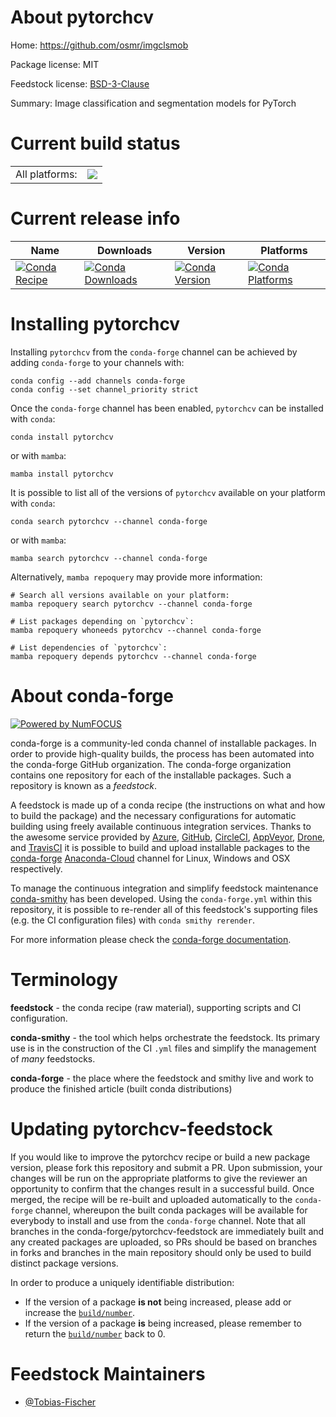 About pytorchcv
===============

Home: https://github.com/osmr/imgclsmob

Package license: MIT

Feedstock license: [BSD-3-Clause](https://github.com/conda-forge/pytorchcv-feedstock/blob/main/LICENSE.txt)

Summary: Image classification and segmentation models for PyTorch

Current build status
====================


<table><tr><td>All platforms:</td>
    <td>
      <a href="https://dev.azure.com/conda-forge/feedstock-builds/_build/latest?definitionId=16592&branchName=main">
        <img src="https://dev.azure.com/conda-forge/feedstock-builds/_apis/build/status/pytorchcv-feedstock?branchName=main">
      </a>
    </td>
  </tr>
</table>

Current release info
====================

| Name | Downloads | Version | Platforms |
| --- | --- | --- | --- |
| [![Conda Recipe](https://img.shields.io/badge/recipe-pytorchcv-green.svg)](https://anaconda.org/conda-forge/pytorchcv) | [![Conda Downloads](https://img.shields.io/conda/dn/conda-forge/pytorchcv.svg)](https://anaconda.org/conda-forge/pytorchcv) | [![Conda Version](https://img.shields.io/conda/vn/conda-forge/pytorchcv.svg)](https://anaconda.org/conda-forge/pytorchcv) | [![Conda Platforms](https://img.shields.io/conda/pn/conda-forge/pytorchcv.svg)](https://anaconda.org/conda-forge/pytorchcv) |

Installing pytorchcv
====================

Installing `pytorchcv` from the `conda-forge` channel can be achieved by adding `conda-forge` to your channels with:

```
conda config --add channels conda-forge
conda config --set channel_priority strict
```

Once the `conda-forge` channel has been enabled, `pytorchcv` can be installed with `conda`:

```
conda install pytorchcv
```

or with `mamba`:

```
mamba install pytorchcv
```

It is possible to list all of the versions of `pytorchcv` available on your platform with `conda`:

```
conda search pytorchcv --channel conda-forge
```

or with `mamba`:

```
mamba search pytorchcv --channel conda-forge
```

Alternatively, `mamba repoquery` may provide more information:

```
# Search all versions available on your platform:
mamba repoquery search pytorchcv --channel conda-forge

# List packages depending on `pytorchcv`:
mamba repoquery whoneeds pytorchcv --channel conda-forge

# List dependencies of `pytorchcv`:
mamba repoquery depends pytorchcv --channel conda-forge
```


About conda-forge
=================

[![Powered by
NumFOCUS](https://img.shields.io/badge/powered%20by-NumFOCUS-orange.svg?style=flat&colorA=E1523D&colorB=007D8A)](https://numfocus.org)

conda-forge is a community-led conda channel of installable packages.
In order to provide high-quality builds, the process has been automated into the
conda-forge GitHub organization. The conda-forge organization contains one repository
for each of the installable packages. Such a repository is known as a *feedstock*.

A feedstock is made up of a conda recipe (the instructions on what and how to build
the package) and the necessary configurations for automatic building using freely
available continuous integration services. Thanks to the awesome service provided by
[Azure](https://azure.microsoft.com/en-us/services/devops/), [GitHub](https://github.com/),
[CircleCI](https://circleci.com/), [AppVeyor](https://www.appveyor.com/),
[Drone](https://cloud.drone.io/welcome), and [TravisCI](https://travis-ci.com/)
it is possible to build and upload installable packages to the
[conda-forge](https://anaconda.org/conda-forge) [Anaconda-Cloud](https://anaconda.org/)
channel for Linux, Windows and OSX respectively.

To manage the continuous integration and simplify feedstock maintenance
[conda-smithy](https://github.com/conda-forge/conda-smithy) has been developed.
Using the ``conda-forge.yml`` within this repository, it is possible to re-render all of
this feedstock's supporting files (e.g. the CI configuration files) with ``conda smithy rerender``.

For more information please check the [conda-forge documentation](https://conda-forge.org/docs/).

Terminology
===========

**feedstock** - the conda recipe (raw material), supporting scripts and CI configuration.

**conda-smithy** - the tool which helps orchestrate the feedstock.
                   Its primary use is in the construction of the CI ``.yml`` files
                   and simplify the management of *many* feedstocks.

**conda-forge** - the place where the feedstock and smithy live and work to
                  produce the finished article (built conda distributions)


Updating pytorchcv-feedstock
============================

If you would like to improve the pytorchcv recipe or build a new
package version, please fork this repository and submit a PR. Upon submission,
your changes will be run on the appropriate platforms to give the reviewer an
opportunity to confirm that the changes result in a successful build. Once
merged, the recipe will be re-built and uploaded automatically to the
`conda-forge` channel, whereupon the built conda packages will be available for
everybody to install and use from the `conda-forge` channel.
Note that all branches in the conda-forge/pytorchcv-feedstock are
immediately built and any created packages are uploaded, so PRs should be based
on branches in forks and branches in the main repository should only be used to
build distinct package versions.

In order to produce a uniquely identifiable distribution:
 * If the version of a package **is not** being increased, please add or increase
   the [``build/number``](https://docs.conda.io/projects/conda-build/en/latest/resources/define-metadata.html#build-number-and-string).
 * If the version of a package **is** being increased, please remember to return
   the [``build/number``](https://docs.conda.io/projects/conda-build/en/latest/resources/define-metadata.html#build-number-and-string)
   back to 0.

Feedstock Maintainers
=====================

* [@Tobias-Fischer](https://github.com/Tobias-Fischer/)

